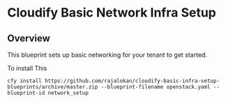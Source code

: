 # Cloudify Basic Network Infra Setup

## Overview

This blueprint sets up basic networking for your tenant to get started.

To install This
```
cfy install https://github.com/rajalokan/cloudify-basic-infra-setup-blueprints/archive/master.zip --blueprint-filename openstack.yaml --blueprint-id network_setup 
```
